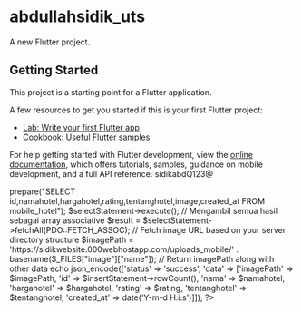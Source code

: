 # abdullahsidik_uts

A new Flutter project.

## Getting Started

This project is a starting point for a Flutter application.

A few resources to get you started if this is your first Flutter project:

- [Lab: Write your first Flutter app](https://docs.flutter.dev/get-started/codelab)
- [Cookbook: Useful Flutter samples](https://docs.flutter.dev/cookbook)

For help getting started with Flutter development, view the
[online documentation](https://docs.flutter.dev/), which offers tutorials,
samples, guidance on mobile development, and a full API reference.
sidikabdQ123@


<?php
header("Access-Control-Allow-Origin: *");
header("Access-Control-Allow-Methods: POST");
header("Access-Control-Allow-Headers: Content-Type");

include 'mobile_koneksi.php';

// Membuat prepared statement untuk mengambil semua data dari tabel mobile_hotel
$selectStatement = $koneksi->prepare("SELECT id,namahotel,hargahotel,rating,tentanghotel,image,created_at FROM mobile_hotel");
$selectStatement->execute();

// Mengambil semua hasil sebagai array associative
$result = $selectStatement->fetchAll(PDO::FETCH_ASSOC);
// Fetch image URL based on your server directory structure
$imagePath = 'https://sidikwebsite.000webhostapp.com/uploads_mobile/' . basename($_FILES["image"]["name"]);

// Return imagePath along with other data
echo json_encode(['status' => 'success', 'data' => ['imagePath' => $imagePath, 'id' => $insertStatement->rowCount(), 'nama' => $namahotel, 'hargahotel' => $hargahotel, 'rating' => $rating, 'tentanghotel' => $tentanghotel, 'created_at' => date('Y-m-d H:i:s')]]);

?>
